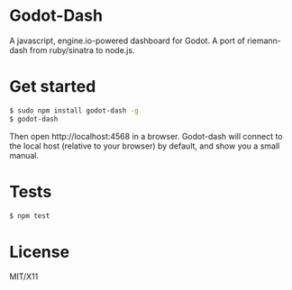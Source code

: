 # Godot-Dash

A javascript, engine.io-powered dashboard for Godot. A port of riemann-dash
from ruby/sinatra to node.js.

# Get started

``` bash
$ sudo npm install godot-dash -g
$ godot-dash
```

Then open http://localhost:4568 in a browser. Godot-dash will connect to the local host (relative to your browser) by default, and show you a small manual.

# Tests

```bash
$ npm test
```

# License

MIT/X11
